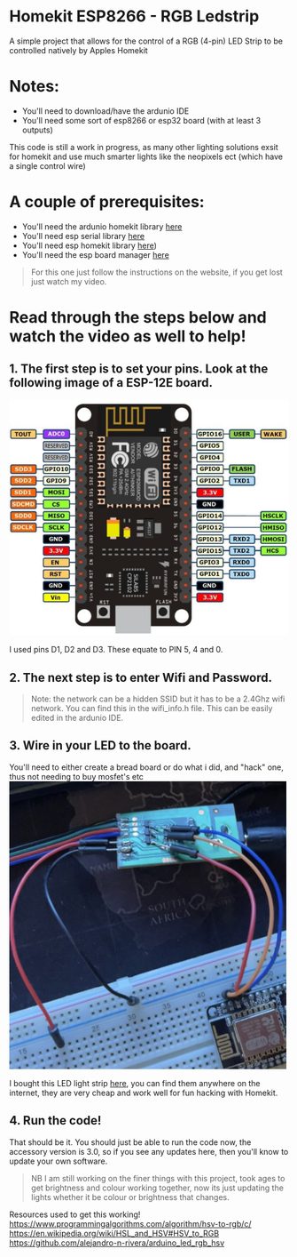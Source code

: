 # Homekit ESP8266 - RGB Ledstrip 
A simple project that allows for the control of a RGB (4-pin) LED Strip to be controlled natively by Apples Homekit

# Notes:
- You'll need to download/have the ardunio IDE
- You'll need some sort of esp8266 or esp32 board (with at least 3 outputs)

This code is still a work in progress, as many other lighting solutions exsit for homekit and use much smarter lights like the neopixels ect (which have a single control wire)


# A couple of prerequisites:
- You'll need the ardunio homekit library [here](https://github.com/Mixiaoxiao/Arduino-HomeKit-ESP8266/)
- You'll need esp serial library [here](https://github.com/plerup/espsoftwareserial/)
- You'll need esp homekit library [here](https://github.com/maximkulkin/esp-homekit))
- You'll need the esp board manager [here](https://arduino-esp8266.readthedocs.io/en/latest/installing.html/)
> For this one just follow the instructions on the website, if you get lost just watch my video.




# Read through the steps below and watch the video as well to help!
## 1. The first step is to set your pins. Look at the following image of a ESP-12E board.

![This is an image](https://github.com/Frostist/RGB-LED-Strip-ESP8266-Homekit/blob/main/images/esp-12e.jpg)

I used pins D1, D2 and D3.
These equate to PIN 5, 4 and 0.

## 2. The next step is to enter Wifi and Password. 
> Note: the network can be a hidden SSID but it has to be a 2.4Ghz wifi network.
You can find this in the wifi_info.h file. 
This can be easily edited in the ardunio IDE.

## 3. Wire in your LED to the board.

You'll need to either create a bread board or do what i did, and "hack" one, thus not needing to buy mosfet's etc
![This is an image](https://github.com/Frostist/RGB-LED-Strip-ESP8266-Homekit/blob/main/images/Esp_board.jpg)

I bought this LED light strip [here](https://www.takealot.com/multipurpose-5m-smd-5050-60led-rgb-strip-light/PLID70902466/), you can find them anywhere on the internet, they are very cheap and work well for fun hacking with Homekit.


## 4. Run the code!
That should be it. You should just be able to run the code now, the accessory version is 3.0, so if you see any updates here, then you'll know to update your own software.

>NB I am still working on the finer things with this project, took ages to get brightness and colour working together, now its just updating the lights whether it be colour or brightness that changes.




Resources used to get this working!
https://www.programmingalgorithms.com/algorithm/hsv-to-rgb/c/
https://en.wikipedia.org/wiki/HSL_and_HSV#HSV_to_RGB
https://github.com/alejandro-n-rivera/arduino_led_rgb_hsv
